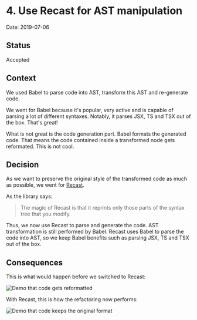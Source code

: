 # 4. Use Recast for AST manipulation

Date: 2019-07-06

## Status

Accepted

## Context

We used Babel to parse code into AST, transform this AST and re-generate code.

We went for Babel because it's popular, very active and is capable of parsing a lot of different syntaxes. Notably, it parses JSX, TS and TSX out of the box. That's great!

What is not great is the code generation part. Babel formats the generated code. That means the code contained inside a transformed node gets reformated. This is not cool.

## Decision

As we want to preserve the original style of the transformed code as much as possible, we went for [Recast][recast].

As the library says:

> The magic of Recast is that it reprints only those parts of the syntax tree that you modify.

Thus, we now use Recast to parse and generate the code. AST transformation is still performed by Babel. Recast uses Babel to parse the code into AST, so we keep Babel benefits such as parsing JSX, TS and TSX out of the box.

## Consequences

This is what would happen before we switched to Recast:

![Demo that code gets reformatted][refactoring-before-recast]

With Recast, this is how the refactoring now performs:

![Demo that code keeps the original format][refactoring-after-recast]

<!-- Links -->

[recast]: https://github.com/benjamn/recast
[refactoring-before-recast]: https://github.com/nicoespeon/abracadabra/blob/master/docs/adr/assets/0004-refactoring-before-recast.gif?raw=true
[refactoring-after-recast]: https://github.com/nicoespeon/abracadabra/blob/master/docs/adr/assets/0004-refactoring-after-recast.gif?raw=true
